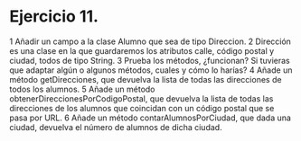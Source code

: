 # Ejercicio 11.

1 Añadir un campo a la clase Alumno que sea de tipo Direccion. 
2 Dirección es una clase en la que guardaremos los atributos calle, código postal y ciudad, todos de tipo String.
3 Prueba los métodos, ¿funcionan? Si tuvieras que adaptar algún o algunos métodos, cuales y cómo lo harías?
4 Añade un método getDirecciones, que devuelva la lista de todas las direcciones de todos los alumnos.
5 Añade un método obtenerDireccionesPorCodigoPostal, que devuelva la lista de todas las 
  direcciones de los alumnos que coincidan con un código postal que se pasa por URL.
6 Añade un método contarAlumnosPorCiudad, que dada una ciudad, devuelva el número de alumnos de dicha ciudad.